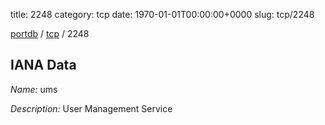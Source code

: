 title: 2248
category: tcp
date: 1970-01-01T00:00:00+0000
slug: tcp/2248

[portdb](/) / [tcp](/category/tcp.html) / 2248


## IANA Data

_Name:_ ums

_Description:_ User Management Service

